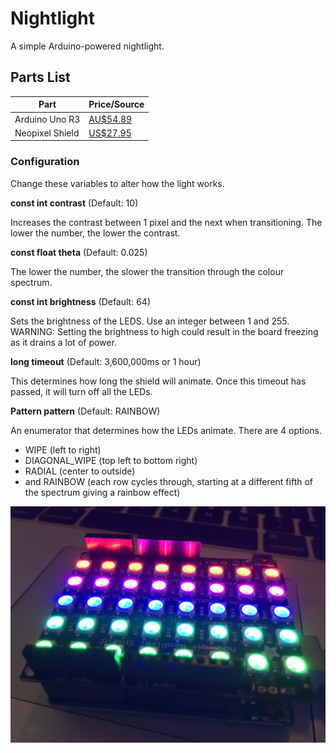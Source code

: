 # Nightlight

A simple Arduino-powered nightlight.

## Parts List
Part | Price/Source
-----|-------------
Arduino Uno R3 | [AU$54.89](https://www.littlebirdelectronics.com.au/arduino-uno-r3) |
Neopixel Shield | [US$27.95](https://www.adafruit.com/product/1430) |

### Configuration

Change these variables to alter how the light works.

**const int contrast** (Default: 10)

Increases the contrast between 1 pixel and the next when transitioning. The lower the number, the lower the contrast.

**const float theta** (Default: 0.025)

The lower the number, the slower the transition through the colour spectrum.

**const int brightness** (Default: 64)

Sets the brightness of the LEDS. Use an integer between 1 and 255. WARNING: Setting the brightness to high could result in the board freezing as it drains a lot of power.

**long timeout** (Default: 3,600,000ms or 1 hour)

This determines how long the shield will animate. Once this timeout has passed, it will turn off all the LEDs.

**Pattern pattern** (Default: RAINBOW)

An enumerator that determines how the LEDs animate. There are 4 options.
+ WIPE (left to right)
+ DIAGONAL_WIPE (top left to bottom right)
+ RADIAL (center to outside)
+ and RAINBOW (each row cycles through, starting at a different fifth of the spectrum giving a rainbow effect)

![Photo](https://github.com/struct78/nightlight/raw/develop/images/nightlight.jpg)
